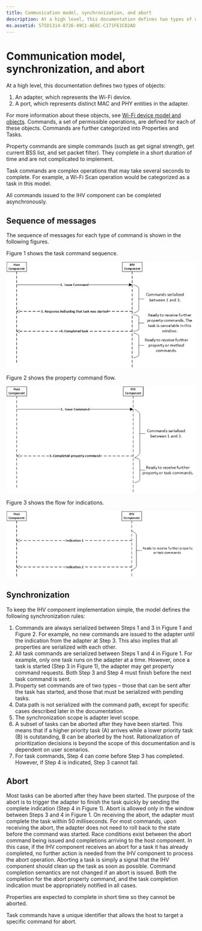```yaml
---
title: Communication model, synchronization, and abort
description: At a high level, this documentation defines two types of objects An adapter, which represents the Wi-Fi device.A port, which represents distinct MAC and PHY entities in the adapter.For more information about these objects, see Wi-Fi device model and objects.
ms.assetid: 575D1314-8726-49C1-AE6C-C171FE1CD2AD
---
```


# Communication model, synchronization, and abort


At a high level, this documentation defines two types of objects:

1.  An adapter, which represents the Wi-Fi device.
2.  A port, which represents distinct MAC and PHY entities in the adapter.

For more information about these objects, see [Wi-Fi device model and objects](wdi-objects.md).
Commands, a set of permissible operations, are defined for each of these objects. Commands are further categorized into Properties and Tasks.

Property commands are simple commands (such as get signal strength, get current BSS list, and set packet filter). They complete in a short duration of time and are not complicated to implement.

Task commands are complex operations that may take several seconds to complete. For example, a Wi-Fi Scan operation would be categorized as a task in this model.

All commands issued to the IHV component can be completed asynchronously.

## Sequence of messages


The sequence of messages for each type of command is shown in the following figures.

Figure 1 shows the task command sequence.

![wdi command task flow](images/wdi-command-task-flow.png)

Figure 2 shows the property command flow.

![wdi property command flow](images/wdi-property-command-flow.png)

Figure 3 shows the flow for indications.

![wdi indication flow](images/wdi-indication-flow.png)

## Synchronization


To keep the IHV component implementation simple, the model defines the following synchronization rules:

1.  Commands are always serialized between Steps 1 and 3 in Figure 1 and Figure 2. For example, no new commands are issued to the adapter until the indication from the adapter at Step 3. This also implies that all properties are serialized with each other.
2.  All task commands are serialized between Steps 1 and 4 in Figure 1. For example, only one task runs on the adapter at a time. However, once a task is started (Step 3 in Figure 1), the adapter may get property command requests. Both Step 3 and Step 4 must finish before the next task command is sent.
3.  Property set commands are of two types – those that can be sent after the task has started, and those that must be serialized with pending tasks.
4.  Data path is not serialized with the command path, except for specific cases described later in the documentation.
5.  The synchronization scope is adapter level scope.
6.  A subset of tasks can be aborted after they have been started. This means that if a higher priority task (A) arrives while a lower priority task (B) is outstanding, B can be aborted by the host. Rationalization of prioritization decisions is beyond the scope of this documentation and is dependent on user scenarios.
7.  For task commands, Step 4 can come before Step 3 has completed. However, if Step 4 is indicated, Step 3 cannot fail.

## Abort


Most tasks can be aborted after they have been started. The purpose of the abort is to trigger the adapter to finish the task quickly by sending the complete indication (Step 4 in Figure 1). Abort is allowed only in the window between Steps 3 and 4 in Figure 1. On receiving the abort, the adapter must complete the task within 50 milliseconds. For most commands, upon receiving the abort, the adapter does not need to roll back to the state before the command was started. Race conditions exist between the abort command being issued and completions arriving to the host component. In this case, if the IHV component receives an abort for a task it has already completed, no further action is needed from the IHV component to process the abort operation. Aborting a task is simply a signal that the IHV component should clean up the task as soon as possible. Command completion semantics are not changed if an abort is issued. Both the completion for the abort property command, and the task completion indication must be appropriately notified in all cases.

Properties are expected to complete in short time so they cannot be aborted.

Task commands have a unique identifier that allows the host to target a specific command for abort.

 

 





